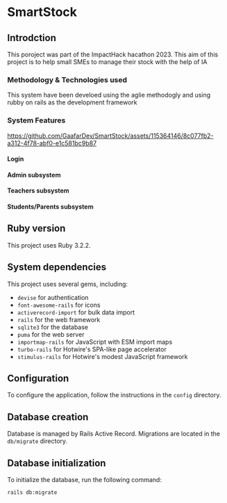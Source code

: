 # SmartStock

## Introdction
This poroject was part of the ImpactHack hacathon 2023. This aim of this project is to help small SMEs to manage their stock with the help of IA
### Methodology & Technologies used
This system have been develoed using the aglie methodogly and using rubby on rails as the development framework

### System Features 

https://github.com/GaafarDev/SmartStock/assets/115364146/8c077fb2-a312-4f78-abf0-e1c581bc9b87


#### Login

#### Admin subsystem 
#### Teachers subsystem 
#### Students/Parents subsystem

## Ruby version

This project uses Ruby 3.2.2.

## System dependencies

This project uses several gems, including:

- `devise` for authentication
- `font-awesome-rails` for icons
- `activerecord-import` for bulk data import
- `rails` for the web framework
- `sqlite3` for the database
- `puma` for the web server
- `importmap-rails` for JavaScript with ESM import maps
- `turbo-rails` for Hotwire's SPA-like page accelerator
- `stimulus-rails` for Hotwire's modest JavaScript framework

## Configuration

To configure the application, follow the instructions in the `config` directory.

## Database creation

Database is managed by Rails Active Record. Migrations are located in the `db/migrate` directory.

## Database initialization

To initialize the database, run the following command:

```sh
rails db:migrate
